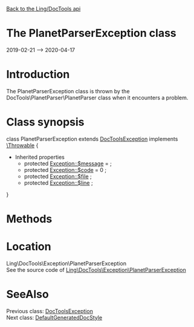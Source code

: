 [Back to the Ling/DocTools api](https://github.com/lingtalfi/DocTools/blob/master/doc/api/Ling/DocTools.md)



The PlanetParserException class
================
2019-02-21 --> 2020-04-17






Introduction
============

The PlanetParserException class is thrown by the
DocTools\PlanetParser\PlanetParser class when it encounters a problem.



Class synopsis
==============


class <span class="pl-k">PlanetParserException</span> extends [DocToolsException](https://github.com/lingtalfi/DocTools/blob/master/doc/api/Ling/DocTools/Exception/DocToolsException.md) implements [\Throwable](http://php.net/manual/en/class.throwable.php) {

- Inherited properties
    - protected  [Exception::$message](#property-message) =  ;
    - protected  [Exception::$code](#property-code) = 0 ;
    - protected  [Exception::$file](#property-file) ;
    - protected  [Exception::$line](#property-line) ;

}






Methods
==============






Location
=============
Ling\DocTools\Exception\PlanetParserException<br>
See the source code of [Ling\DocTools\Exception\PlanetParserException](https://github.com/lingtalfi/DocTools/blob/master/Exception/PlanetParserException.php)



SeeAlso
==============
Previous class: [DocToolsException](https://github.com/lingtalfi/DocTools/blob/master/doc/api/Ling/DocTools/Exception/DocToolsException.md)<br>Next class: [DefaultGeneratedDocStyle](https://github.com/lingtalfi/DocTools/blob/master/doc/api/Ling/DocTools/GeneratedDocStyle/DefaultGeneratedDocStyle.md)<br>
